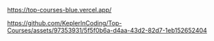 https://top-courses-blue.vercel.app/




https://github.com/KeplerInCoding/Top-Courses/assets/97353931/5f5f0b6a-d4aa-43d2-82d7-1eb152652404

